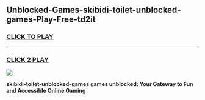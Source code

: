 
## Unblocked-Games-skibidi-toilet-unblocked-games-Play-Free-td2it
<h3>
<a href="https://premium76.site?title=skibidi-toilet-unblocked-games&ref=23A">CLICK TO PLAY</a></h3>
<hr>

<h3>
<a href="https://premium76.site?title=skibidi-toilet-unblocked-games&ref=23A">CLICK 2 PLAY</a>
  
</h3>

<a href="https://premium76.site?title=skibidi-toilet-unblocked-games&ref=23A"><img src="https://clearcache.store/games.png"></a>


**skibidi-toilet-unblocked-games games unblocked: Your Gateway to Fun and Accessible Online Gaming**
